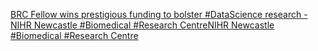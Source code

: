 [BRC Fellow wins prestigious funding to bolster #DataScience research - NIHR Newcastle #Biomedical #Research CentreNIHR Newcastle #Biomedical #Research Centre ](https://qi.tc/qi/110032)